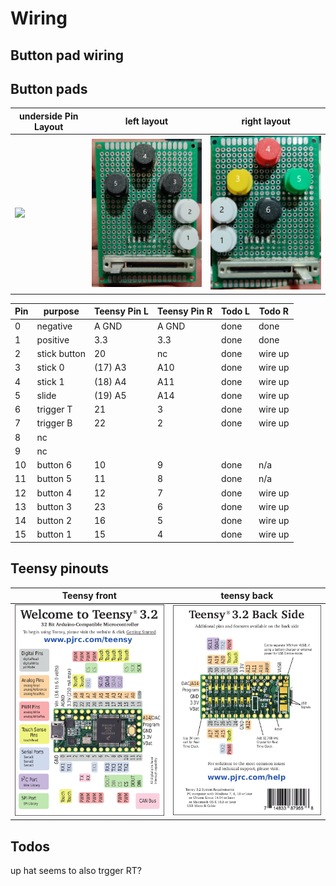# Wiring 

## Button pad wiring

## Button pads

| underside Pin Layout |  left layout | right layout |
| - | - | - |
| <img src="images/pad_pins.png" width="300"> | <img src="images/pad_left.png" width="300"> | <img src="images/pad_right.png" width="300"> |


| Pin | purpose     | Teensy Pin L  | Teensy Pin R | Todo L | Todo R |
|-|-|-|-|-|-|
| 0 | negative      | A GND         | A GND     | done | done |
| 1 | positive      | 3.3           | 3.3       | done | done |
| 2 | stick button  | 20            | nc  | done | wire up |
| 3 | stick 0       | (17) A3       | A10       | done | wire up |
| 4 | stick 1       | (18) A4       | A11       | done | wire up |
| 5 | slide         | (19) A5       | A14       | done | wire up |
| 6 | trigger T     | 21            | 3         | done | wire up |
| 7 | trigger B     | 22            | 2         | done | wire up |
| 8 | nc |
| 9 | nc |
| 10 | button 6     | 10            | 9         | done | n/a |
| 11 | button 5     | 11            | 8         | done | n/a |
| 12 | button 4     | 12            | 7         | done | wire up |
| 13 | button 3     | 23            | 6         | done | wire up |
| 14 | button 2     | 16            | 5         | done | wire up |
| 15 | button 1     | 15            | 4         | done | wire up |


## Teensy pinouts

|Teensy front|teensy back|
|-|-|
|![teensya](images/teensy32_card7a_rev3.png) | ![teensyb](images/teensy32_card7b_rev3.png) |
## Todos

up hat seems to also trgger RT?

